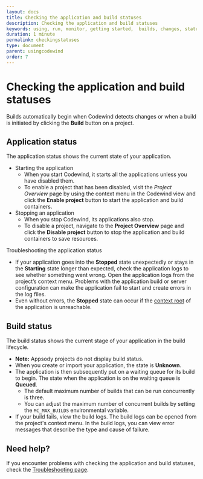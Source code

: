 ```yaml
---
layout: docs
title: Checking the application and build statuses
description: Checking the application and build statuses
keywords: using, run, monitor, getting started,  builds, changes, status, state, help, troubleshooting, stopped, starting, unknown, failed, logs, app, error, message, messages, application, build
duration: 1 minute
permalink: checkingstatuses
type: document
parent: usingcodewind
order: 7
---
```


# Checking the application and build statuses

Builds automatically begin when Codewind detects changes or when a build is initiated by clicking the **Build** button on a project.

## Application status

The application status shows the current state of your application.

* Starting the application
  * When you start Codewind, it starts all the applications unless you have disabled them.
  * To enable a project that has been disabled, visit the *Project Overview* page by using the context menu in the Codewind view and click the **Enable project** button to start the application and build containers.
* Stopping an application
  * When you stop Codewind, its applications also stop.
  * To disable a project, navigate to the **Project Overview** page and click the **Disable project** button to stop the application and build containers to save resources.

Troubleshooting the application status
* If your application goes into the **Stopped** state unexpectedly or stays in the **Starting** state longer than expected, check the application logs to see whether something went wrong. Open the application logs from the project’s context menu. Problems with the application build or server configuration can make the application fail to start and create errors in the log files.
* Even without errors, the **Stopped** state can occur if the [context root](project-settings.html#context-root) of the application is unreachable.

## Build status

The build status shows the current stage of your application in the build lifecycle.
* **Note:** Appsody projects do not display build status.
* When you create or import your application, the state is **Unknown**.
* The application is then subsequently put on a waiting queue for its build to begin. The state when the application is on the waiting queue is **Queued**.
  * The default maximum number of builds that can be run concurrently is three.
  * You can adjust the maximum number of concurrent builds by setting the `MC_MAX_BUILDS` environmental variable.
* If your build fails, view the build logs. The build logs can be opened from the project's context menu. In the build logs, you can view error messages that describe the type and cause of failure.

## Need help?
If you encounter problems with checking the application and build statuses, check the [Troubleshooting page](troubleshooting.html#checking-the-application-and-build-statuses).
